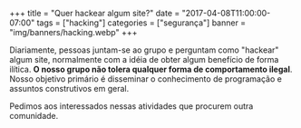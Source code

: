 +++
title = "Quer hackear algum site?"
date = "2017-04-08T11:00:00-07:00"
tags = ["hacking"]
categories = ["segurança"]
banner = "img/banners/hacking.webp"
+++

Diariamente, pessoas juntam-se ao grupo e perguntam como "hackear" algum site,
normalmente com a idéia de obter algum benefício de forma ilítica.  **O nosso
grupo não tolera qualquer forma de comportamento ilegal**.  Nosso objetivo
primário é disseminar o conhecimento de programação e assuntos construtivos em
geral.

Pedimos aos interessados nessas atividades que procurem outra comunidade.
